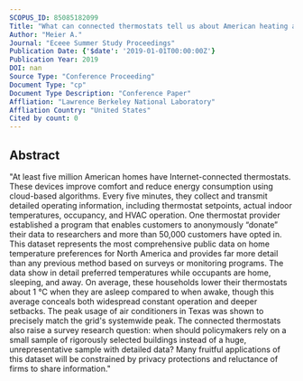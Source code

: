 ```yaml
---
SCOPUS_ID: 85085182099
Title: "What can connected thermostats tell us about American heating and cooling habits?"
Author: "Meier A."
Journal: "Eceee Summer Study Proceedings"
Publication Date: {'$date': '2019-01-01T00:00:00Z'}
Publication Year: 2019
DOI: nan
Source Type: "Conference Proceeding"
Document Type: "cp"
Document Type Description: "Conference Paper"
Affliation: "Lawrence Berkeley National Laboratory"
Affliation Country: "United States"
Cited by count: 0
---
```


## Abstract
"At least five million American homes have Internet-connected thermostats. These devices improve comfort and reduce energy consumption using cloud-based algorithms. Every five minutes, they collect and transmit detailed operating information, including thermostat setpoints, actual indoor temperatures, occupancy, and HVAC operation. One thermostat provider established a program that enables customers to anonymously “donate” their data to researchers and more than 50,000 customers have opted in. This dataset represents the most comprehensive public data on home temperature preferences for North America and provides far more detail than any previous method based on surveys or monitoring programs. The data show in detail preferred temperatures while occupants are home, sleeping, and away. On average, these households lower their thermostats about 1 °C when they are asleep compared to when awake, though this average conceals both widespread constant operation and deeper setbacks. The peak usage of air conditioners in Texas was shown to precisely match the grid's systemwide peak. The connected thermostats also raise a survey research question: when should policymakers rely on a small sample of rigorously selected buildings instead of a huge, unrepresentative sample with detailed data? Many fruitful applications of this dataset will be constrained by privacy protections and reluctance of firms to share information."
